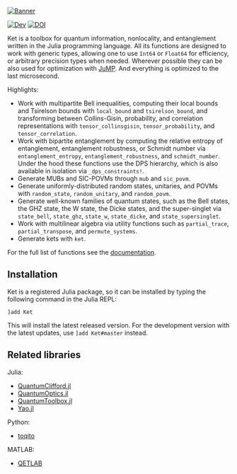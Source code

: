 [![Banner](https://dev-ket.github.io/Ket.jl/dev/assets/ket-jl-logo-dark-wide.svg)](https://dev-ket.github.io/Ket.jl/dev/)

[![Dev](https://img.shields.io/badge/docs-dev-blue.svg)](https://dev-ket.github.io/Ket.jl/dev/)
[![DOI](https://zenodo.org/badge/DOI/10.5281/zenodo.14674642.svg)](https://doi.org/10.5281/zenodo.14674642)

Ket is a toolbox for quantum information, nonlocality, and entanglement written in the Julia programming language. All its functions are designed to work with generic types, allowing one to use `Int64` or `Float64` for efficiency, or arbitrary precision types when needed. Wherever possible they can be also used for optimization with [JuMP](https://jump.dev/JuMP.jl/stable/). And everything is optimized to the last microsecond.

Highlights:

* Work with multipartite Bell inequalities, computing their local bounds and Tsirelson bounds with `local_bound` and `tsirelson_bound`, and transforming between Collins-Gisin, probability, and correlation representations with `tensor_collinsgisin`, `tensor_probability`, and `tensor_correlation`.
* Work with bipartite entanglement by computing the relative entropy of entanglement, entanglement robustness, or Schmidt number via `entanglement_entropy`, `entanglement_robustness`, and `schmidt_number`. Under the hood these functions use the DPS hierarchy, which is also available in isolation via `_dps_constraints!`.
* Generate MUBs and SIC-POVMs through `mub` and `sic_povm`.
* Generate uniformly-distributed random states, unitaries, and POVMs with `random_state`, `random_unitary`, and `random_povm`.
* Generate well-known families of quantum states, such as the Bell states, the GHZ state, the W state, the Dicke states, and the super-singlet via `state_bell`, `state_ghz`, `state_w`, `state_dicke`, and `state_supersinglet`.
* Work with multilinear algebra via utility functions such as `partial_trace`, `partial_transpose`, and `permute_systems`.
* Generate kets with `ket`.

For the full list of functions see the [documentation](https://dev-ket.github.io/Ket.jl/dev/api/).

## Installation

Ket is a registered Julia package, so it can be installed by typing the following command in the Julia REPL:
```
]add Ket
```
This will install the latest released version. For the development version with the latest updates, use `]add Ket#master` instead.

## Related libraries

Julia:

- [QuantumClifford.jl](https://github.com/QuantumSavory/QuantumClifford.jl)
- [QuantumOptics.jl](https://github.com/qojulia/QuantumOptics.jl)
- [QuantumToolbox.jl](https://github.com/qutip/QuantumToolbox.jl)
- [Yao.jl](https://github.com/QuantumBFS/Yao.jl)

Python:
- [toqito](https://github.com/vprusso/toqito)

MATLAB:
- [QETLAB](https://github.com/nathanieljohnston/QETLAB)
